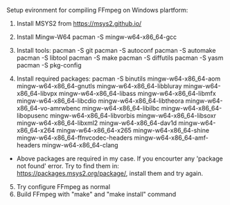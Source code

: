 Setup evironment for compiling FFmpeg on Windows plartform:

1. Install MSYS2 from https://msys2.github.io/

2. Install Mingw-W64 
pacman -S mingw-w64-x86_64-gcc

3. Install tools:
pacman -S git
pacman -S autoconf
pacman -S automake
pacman -S libtool
pacman -S make
pacman -S diffutils
pacman -S yasm
pacman -S pkg-config

4. Install required packages:
pacman -S binutils mingw-w64-x86_64-aom mingw-w64-x86_64-gnutls mingw-w64-x86_64-libbluray mingw-w64-x86_64-libvpx mingw-w64-x86_64-libass mingw-w64-x86_64-libmfx  mingw-w64-x86_64-libcdio mingw-w64-x86_64-libtheora  mingw-w64-x86_64-vo-amrwbenc mingw-w64-x86_64-libilbc mingw-w64-x86_64-libopusenc mingw-w64-x86_64-libvorbis mingw-w64-x86_64-libsoxr mingw-w64-x86_64-libxml2 mingw-w64-x86_64-dav1d mingw-w64-x86_64-x264 mingw-w64-x86_64-x265 mingw-w64-x86_64-shine mingw-w64-x86_64-ffnvcodec-headers mingw-w64-x86_64-amf-headers mingw-w64-x86_64-clang

- Above packages are required in my case. If you encourter any 'package not found' error. Try to find them in: https://packages.msys2.org/package/, install them and try again.

5. Try configure FFmpeg as normal
6. Build FFmpeg with "make" and "make install" command
